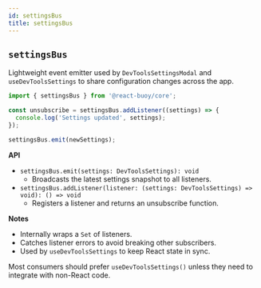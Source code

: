 ```yaml
---
id: settingsBus
title: settingsBus
---
```


## `settingsBus`

Lightweight event emitter used by `DevToolsSettingsModal` and `useDevToolsSettings` to share configuration changes across the app.

```ts
import { settingsBus } from '@react-buoy/core';

const unsubscribe = settingsBus.addListener((settings) => {
  console.log('Settings updated', settings);
});

settingsBus.emit(newSettings);
```

**API**

- `settingsBus.emit(settings: DevToolsSettings): void`
  - Broadcasts the latest settings snapshot to all listeners.
- `settingsBus.addListener(listener: (settings: DevToolsSettings) => void): () => void`
  - Registers a listener and returns an unsubscribe function.

**Notes**

- Internally wraps a `Set` of listeners.
- Catches listener errors to avoid breaking other subscribers.
- Used by `useDevToolsSettings` to keep React state in sync.

Most consumers should prefer `useDevToolsSettings()` unless they need to integrate with non-React code.
